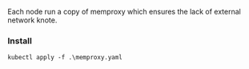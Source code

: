 Each node run a copy of memproxy which ensures the lack of external network knote.

### Install
```
kubectl apply -f .\memproxy.yaml
```